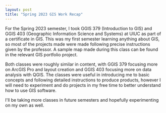 ```yaml
---
layout: post
title: "Spring 2023 GIS Work Recap"
---
```


For the Spring 2023 semester, I took GGIS 379 (Introduction to GIS) and GGIS 403 (Geographic Information Science and Systems) at UIUC as part of a certificate in GIS. This was my first semester learning anything about GIS, so most of the projects made were made following precise instructions given by the professor. A sample map made during this class can be found in the relevant GIS portfolio project.

Both classes were roughly similar in content, with GGIS 379 focusing more on ArcGIS Pro and layout creation and GGIS 403 focusing more on data analysis with QGIS. The classes were useful in introducing me to basic concepts and following detailed instructions to produce products, however I will need to experiment and do projects in my free time to better understand how to use GIS software. 

I'll be taking more classes in future semesters and hopefully experimenting on my own as well. 